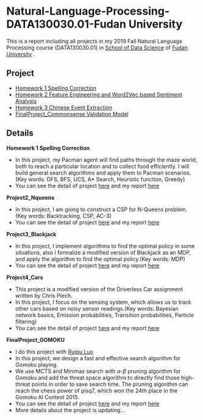 # Natural-Language-Processing-DATA130030.01-Fudan University
This is a report including all projects in my 2019 Fall Natural Language Processing course (DATA130030.01) in [School of Data Science](https://sds.fudan.edu.cn/)  of [Fudan University](https://www.fudan.edu.cn/) .

## Project
   * [Homework 1 Spelling Correction](https://github.com/Guardianzc/Project-of-Natural-Language-Processing-DATA130030.01/tree/master/Homework%201%20Spelling%20Correction)
   * [Homework 2 Feature Engineering and Word2Vec based Sentiment Analysis](https://github.com/Guardianzc/Project-of-Natural-Language-Processing-DATA130030.01/tree/master/Homework%202%20Feature%20Engineering%20and%20Word2Vec%20based%20Sentiment%20Analysis)
   * [Homework 3 Chinese Event Extraction](https://github.com/Guardianzc/Project-of-Natural-Language-Processing-DATA130030.01/tree/master/Homework%203%20Chinese%20Event%20Extraction)
   * [FinalProject_Commonsense Validation Model](https://github.com/Guardianzc/Project-of-Natural-Language-Processing-DATA130030.01/tree/master/Final%20PJ)
   
## Details
**Homework 1 Spelling Correction**
* In this project, my Pacman agent will find paths through the maze world, both to reach a particular location and to collect food efficiently. I will build general search algorithms and apply them to Pacman scenarios. (Key words: DFS, BFS, UCS, A* Search, Heuristic function, Greedy)
* You can see the detail of project [here](./Project1_Pacman/search2019_2.zip) and my report [here](./Project1_Pacman/Report.pdf)
    
**Project2_Nqueens**
* In this project, I am going to construct a CSP for N-Queens problem.(Key words: Backtracking, CSP, AC-3)
* You can see the detail of project [here](./Project2_Nqueens/pj2.zip) and my report [here](./Project2_Nqueens/Report.pdf)

**Project3_Blackjack**
* In this project, I implement algorithms to find the optimal policy in some situations, also I formalize a modified version of Blackjack as an MDP, and apply the algorithm to find the optimal policy.(Key words: MDP)
* You can see the detail of project [here](./Project3_Blackjack/index.html) and my report [here](./Project3_Blackjack/Report.pdf)
    
**Project4_Cars**
* This project is a modified version of the Driverless Car assignment written by Chris Piech.
* In this project, I focus on the sensing system, which allows us to track other cars based on noisy sensor readings.(Key words: Bayesian network basics, Emission probabilities, Transition probabilities, Particle filtering)
* You can see the detail of project [here](./Project4_Cars/pj4.pdf) and my report [here](./Project4_Cars/Report.pdf)    

**FinalProject_GOMOKU**
* I do this project with [Ruipu Luo](https://rupertluo.github.io/)
* In this project, we design a fast and effective search algorithm for Gomoku playing.
* We use MCTS and Minimax search with $\alpha$-$\beta$ pruning algorithm for Gomoku and add the threat space algorithm to directly find those high-threat points in order to save search time. The  pruning  algorithm  can  reach  the  chess  power  of pisq7, which won the 24th place in the Gomoku AI Contest 2015.
* You can see the detail of project [here](./FinalProject_GOMOKU/Final_PJ.pdf) and my report [here](./FinalProject_GOMOKU/Alpha_Beta_Pruning_with_Thread_DetectionAlgorithm_for_Gomoku.pdf)
* More details about the project is updating...
